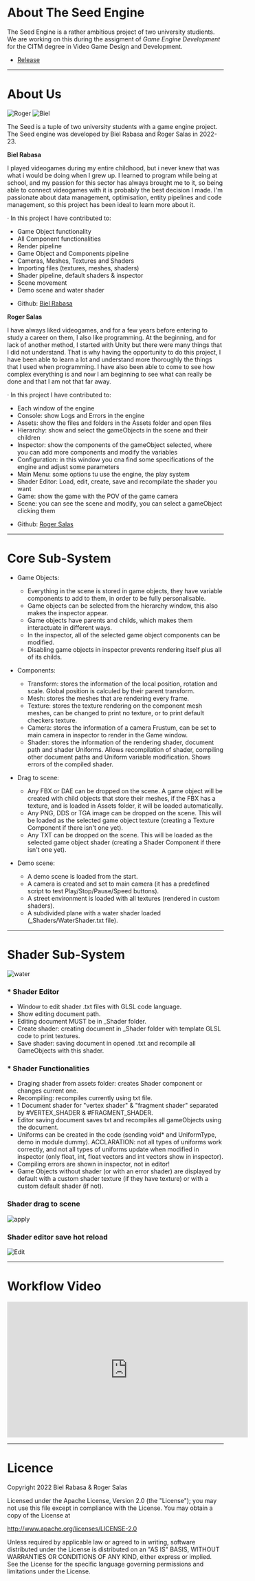 # About The Seed Engine
The Seed Engine is a rather ambitious project of two university studients. We are working on this during the assigment of *Game Engine Development* for the CITM degree in Video Game Design and Development.

* [Release](https://github.com/bielrabasa/TheSeed_GameEngine/releases/tag/1.0) 

***
# About Us
![Roger](https://user-images.githubusercontent.com/79161186/212564915-de510aad-ffee-4a3b-b413-44c6a18f3b0c.jpg)
![Biel](https://user-images.githubusercontent.com/79161186/212562353-f4c59011-3e64-47c0-8b41-bcb52d40b801.jpg)

The Seed is a tuple of two university students with a game engine project.
The Seed engine was developed by Biel Rabasa and Roger Salas in 2022-23.

**Biel Rabasa**

I played videogames during my entire childhood, but i never knew that was what i would be doing when I grew up. I learned to program while being at school, and my passion for this sector has always brought me to it, so being able to connect videogames with it is probably the best decision I made.
I'm passionate about data management, optimisation, entity pipelines and code management, so this project has been ideal to learn more about it.

· In this project I have contributed to:
   - Game Object functionality
   - All Component functionalities
   - Render pipeline
   - Game Object and Components pipeline
   - Cameras, Meshes, Textures and Shaders
   - Importing files (textures, meshes, shaders)
   - Shader pipeline, default shaders & inspector
   - Scene movement
   - Demo scene and water shader


* Github: [Biel Rabasa](https://github.com/bielrabasa)

**Roger Salas**

I have always liked videogames, and for a few years before entering to study a career on them, I also like programming. At the beginning, and for lack of another method, I started with Unity but there were many things that I did not understand. That is why having the opportunity to do this project, I have been able to learn a lot and understand more thoroughly the things that I used when programming. I have also been able to come to see how complex everything is and now I am beginning to see what can really be done and that I am not that far away.

 · In this project I have contributed to:
   - Each window of the engine
   - Console: show Logs and Errors in the engine
   - Assets: show the files and folders in the Assets folder and open files
   - Hierarchy: show and select the gameObjects in the scene and their children
   - Inspector: show the components of the gameObject selected, where you can add more components and modify the variables
   - Configuration: in this window you cna find some specifications of the engine and adjust some parameters
   - Main Menu: some options tu use the engine, the play system
   - Shader Editor: Load, edit, create, save and recompilate the shader you want
   - Game: show the game with the POV of the game camera
   - Scene: you can see the scene and modify, you can select a gameObject clicking them

* Github: [Roger Salas](https://github.com/Draquian) 

***
# Core Sub-System
  * Game Objects:
    - Everything in the scene is stored in game objects, they have variable components to add to them, in order to be fully personalisable.
    - Game objects can be selected from the hierarchy window, this also makes the inspector appear.
    - Game objects have parents and childs, which makes them interactuate in different ways.
    - In the inspector, all of the selected game object components can be modified.
    - Disabling game objects in inspector prevents rendering itself plus all of its childs.
    
  * Components:
    - Transform: stores the information of the local position, rotation and scale. Global position is calculed by their parent transform.
    - Mesh: stores the meshes that are rendering every frame.
    - Texture: stores the texture rendering on the component mesh meshes, can be changed to print no texture, or to print default checkers texture.
    - Camera: stores the information of a camera Frustum, can be set to main camera in inspector to render in the Game window.
    - Shader: stores the information of the rendering shader, document path and shader Uniforms. Allows recompilation of shader, compiling other document paths and Uniform variable modification. Shows errors of the compiled shader.
    
 * Drag to scene:
   - Any FBX or DAE can be dropped on the scene. A game object will be created with child objects that store their meshes, if the FBX has a texture, and is loaded in Assets folder, it will be loaded automatically.
   - Any PNG, DDS or TGA image can be dropped on the scene. This will be loaded as the selected game object texture (creating a Texture Component if there isn't one yet).
   - Any TXT can be dropped on the scene. This will be loaded as the selected game object shader (creating a Shader Component if there isn't one yet).

 * Demo scene:
   - A demo scene is loaded from the start.
   - A camera is created and set to main camera (it has a predefined script to test Play/Stop/Pause/Speed buttons).
   - A street environment is loaded with all textures (rendered in custom shaders).
   - A subdivided plane with a water shader loaded (_Shaders/WaterShader.txt file).

***
# Shader Sub-System
![water](https://user-images.githubusercontent.com/79161186/212567808-74a66ab6-7500-4588-b0fc-92a94440b3db.gif)

### * Shader Editor
* Window to edit shader .txt files with GLSL code language.
* Show editing document path.
* Editing document MUST be in _Shader folder.
* Create shader: creating document in _Shader folder with template GLSL code to print textures.
* Save shader: saving document in opened .txt and recompile all GameObjects with this shader.

### * Shader Functionalities
* Draging shader from assets folder: creates Shader component or changes current one.
* Recompiling: recompiles currently using txt file.
* 1 Document shader for "vertex shader" & "fragment shader" separated by #VERTEX_SHADER & #FRAGMENT_SHADER.
* Editor saving document saves txt and recompiles all gameObjects using the document.
* Uniforms can be created in the code (sending void* and UniformType, demo in module dummy). ACCLARATION: not all types of uniforms work correctly, and not all types of uniforms update when modified in inspector (only float, int, float vectors and int vectors show in inspector).
* Compiling errors are shown in inspector, not in editor!
* Game Objects without shader (or with an error shader) are displayed by default with a custom shader texture (if they have texture) or with a custom default shader (if not).

### Shader drag to scene
![apply](https://user-images.githubusercontent.com/79161186/212568623-115daa14-b78d-49c8-9fa5-0718782e8748.gif)

### Shader editor save hot reload
![Edit](https://user-images.githubusercontent.com/79161186/212568863-7d12cc8b-ca1a-4b1e-affd-1ccdeb0bb5c9.gif)

***
# Workflow Video

<iframe width="560" height="315" src="https://www.youtube.com/embed/Q3mUnDFT2cs" title="YouTube video player" frameborder="0" allow="accelerometer; autoplay; clipboard-write; encrypted-media; gyroscope; picture-in-picture; web-share" allowfullscreen></iframe>

***
# Licence

 Copyright 2022 Biel Rabasa & Roger Salas

   Licensed under the Apache License, Version 2.0 (the "License");
   you may not use this file except in compliance with the License.
   You may obtain a copy of the License at

   http://www.apache.org/licenses/LICENSE-2.0

   Unless required by applicable law or agreed to in writing, software
   distributed under the License is distributed on an "AS IS" BASIS,
   WITHOUT WARRANTIES OR CONDITIONS OF ANY KIND, either express or implied.
   See the License for the specific language governing permissions and
   limitations under the License.
